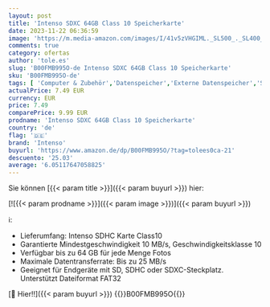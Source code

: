 ```yaml
---
layout: post
title: 'Intenso SDXC 64GB Class 10 Speicherkarte'
date: 2023-11-22 06:36:59
image: 'https://m.media-amazon.com/images/I/41v5zVHGIML._SL500_._SL400_.jpg'
comments: true
category: ofertas
author: 'tole.es'
slug: 'B00FMB995O-de Intenso SDXC 64GB Class 10 Speicherkarte'
sku: 'B00FMB995O-de'
tags: [ 'Computer & Zubehör','Datenspeicher','Externe Datenspeicher','SecureDigital-Cards','Speicherkarten','intenso','🇩🇪', ]
actualPrice: 7.49 EUR
currency: EUR
price: 7.49
comparePrice: 9.99 EUR
prodname: 'Intenso SDXC 64GB Class 10 Speicherkarte'
country: 'de'
flag: '🇩🇪'
brand: 'Intenso'
buyurl: 'https://www.amazon.de/dp/B00FMB995O/?tag=tolees0ca-21'
descuento: '25.03'
average: '6.05117647058825'
---
```


Sie können [{{< param title >}}]({{< param buyurl >}}) hier:

[![{{< param prodname >}}]({{< param image >}})]({{< param buyurl >}})

ℹ️:

- Lieferumfang: Intenso SDHC Karte Class10
- Garantierte Mindestgeschwindigkeit 10 MB/s, Geschwindigkeitsklasse 10
- Verfügbar bis zu 64 GB für jede Menge Fotos
- Maximale Datentransferrate: Bis zu 25 MB/s
- Geeignet für Endgeräte mit SD, SDHC oder SDXC-Steckplatz. Unterstützt Dateiformat FAT32

[🛒 Hier!!]({{< param buyurl >}})
{{<world>}}B00FMB995O{{</world>}}

